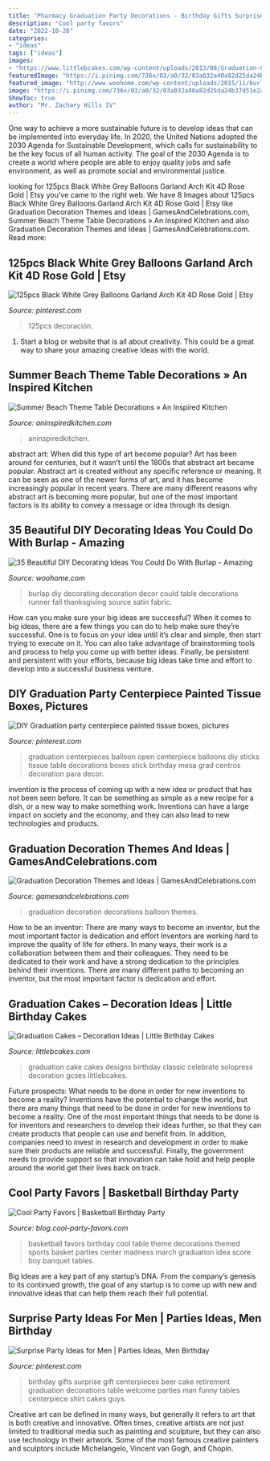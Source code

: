 ```yaml
---
title: "Pharmacy Graduation Party Decorations - Birthday Gifts Surprise Gift Centerpieces Beer Cake Retirement Graduation Decorations Table Welcome Parties Man Funny Tables Centerpiece Shirt Cakes Guys"
description: "Cool party favors"
date: "2022-10-26"
categories:
- "ideas"
tags: ["ideas"]
images:
- "https://www.littlebcakes.com/wp-content/uploads/2013/08/Graduation-Cake-Pics.jpg"
featuredImage: "https://i.pinimg.com/736x/03/a0/32/03a032a40a82d25da24b37d51e2a6355--gifts-for-men-birthday-gift-for-men.jpg"
featured_image: "http://www.woohome.com/wp-content/uploads/2015/11/burlap-decoration-6.jpg"
image: "https://i.pinimg.com/736x/03/a0/32/03a032a40a82d25da24b37d51e2a6355--gifts-for-men-birthday-gift-for-men.jpg"
ShowToc: true
author: "Mr. Zachary Hills IV"
---
```



One way to achieve a more sustainable future is to develop ideas that can be implemented into everyday life. In 2020, the United Nations adopted the 2030 Agenda for Sustainable Development, which calls for sustainability to be the key focus of all human activity. The goal of the 2030 Agenda is to create a world where people are able to enjoy quality jobs and safe environment, as well as promote social and environmental justice.

	

		
looking for 125pcs Black White Grey Balloons Garland Arch Kit 4D Rose Gold | Etsy you've came to the right web. We have 8 Images about 125pcs Black White Grey Balloons Garland Arch Kit 4D Rose Gold | Etsy like Graduation Decoration Themes and Ideas | GamesAndCelebrations.com, Summer Beach Theme Table Decorations » An Inspired Kitchen and also Graduation Decoration Themes and Ideas | GamesAndCelebrations.com. Read more:
		
    
## 125pcs Black White Grey Balloons Garland Arch Kit 4D Rose Gold | Etsy

<img loading=lazy src="https://i.pinimg.com/736x/88/94/9f/88949fe570b9d8c11c242bb399a24e8d.jpg" onerror="this.onerror=null;this.src='https://tse4.mm.bing.net/th?id=OIP.JV2BcJqvWng-a318mrUIUwHaGi&amp;pid=15.1';" alt="125pcs Black White Grey Balloons Garland Arch Kit 4D Rose Gold | Etsy">

_Source: pinterest.com_

>125pcs decoración. 

	

1. Start a blog or website that is all about creativity. This could be a great way to share your amazing creative ideas with the world.

    
## Summer Beach Theme Table Decorations » An Inspired Kitchen

<img loading=lazy src="https://www.aninspiredkitchen.com/wp-content/uploads/2013/07/family-reunion-2013-0221-e1374466838447.jpg" onerror="this.onerror=null;this.src='https://tse4.mm.bing.net/th?id=OIP.XR2WR40B6b-tGRVRFZ-d8gHaJ4&amp;pid=15.1';" alt="Summer Beach Theme Table Decorations » An Inspired Kitchen">

_Source: aninspiredkitchen.com_

>aninspiredkitchen. 

	

abstract art: When did this type of art become popular?
Art has been around for centuries, but it wasn’t until the 1800s that abstract art became popular. Abstract art is created without any specific reference or meaning. It can be seen as one of the newer forms of art, and it has become increasingly popular in recent years. There are many different reasons why abstract art is becoming more popular, but one of the most important factors is its ability to convey a message or idea through its design.

    
## 35 Beautiful DIY Decorating Ideas You Could Do With Burlap - Amazing

<img loading=lazy src="http://www.woohome.com/wp-content/uploads/2015/11/burlap-decoration-6.jpg" onerror="this.onerror=null;this.src='https://tse2.mm.bing.net/th?id=OIP.o8rtE_vevnBrHPooU7B08QHaPD&amp;pid=15.1';" alt="35 Beautiful DIY Decorating Ideas You Could Do With Burlap - Amazing">

_Source: woohome.com_

>burlap diy decorating decoration decor could table decorations runner fall thanksgiving source satin fabric. 

	

How can you make sure your big ideas are successful?
When it comes to big ideas, there are a few things you can do to help make sure they’re successful. One is to focus on your idea until it’s clear and simple, then start trying to execute on it. You can also take advantage of brainstorming tools and process to help you come up with better ideas. Finally, be persistent and persistent with your efforts, because big ideas take time and effort to develop into a successful business venture.

    
## DIY Graduation Party Centerpiece Painted Tissue Boxes, Pictures

<img loading=lazy src="https://i.pinimg.com/736x/16/5e/fa/165efa55c387df4108f76e9e446514af--graduation-party-centerpieces-graduation-balloons.jpg" onerror="this.onerror=null;this.src='https://tse3.mm.bing.net/th?id=OIP.tlyRCN22OQtMlwNCb8PNeAHaJ4&amp;pid=15.1';" alt="DIY Graduation party centerpiece painted tissue boxes, pictures">

_Source: pinterest.com_

>graduation centerpieces balloon open centerpiece balloons diy sticks tissue table decorations boxes stick birthday mesa grad centros decoration para decor. 

	

invention is the process of coming up with a new idea or product that has not been seen before. It can be something as simple as a new recipe for a dish, or a new way to make something work. Inventions can have a large impact on society and the economy, and they can also lead to new technologies and products.

    
## Graduation Decoration Themes And Ideas | GamesAndCelebrations.com

<img loading=lazy src="http://www.gamesandcelebrations.com/wp-content/uploads/2017/03/Graduation-Balloon-Decorations.jpg" onerror="this.onerror=null;this.src='https://tse1.mm.bing.net/th?id=OIP.nqptYx7Ei2H_Dl_zASBrBwHaOR&amp;pid=15.1';" alt="Graduation Decoration Themes and Ideas | GamesAndCelebrations.com">

_Source: gamesandcelebrations.com_

>graduation decoration decorations balloon themes. 

	

How to be an inventor: There are many ways to become an inventor, but the most important factor is dedication and effort
Inventors are working hard to improve the quality of life for others. In many ways, their work is a collaboration between them and their colleagues. They need to be dedicated to their work and have a strong dedication to the principles behind their inventions. There are many different paths to becoming an inventor, but the most important factor is dedication and effort.

    
## Graduation Cakes – Decoration Ideas | Little Birthday Cakes

<img loading=lazy src="https://www.littlebcakes.com/wp-content/uploads/2013/08/Graduation-Cake-Pics.jpg" onerror="this.onerror=null;this.src='https://tse4.mm.bing.net/th?id=OIP.FzF5xyvvONHBAF88429-cgHaJ4&amp;pid=15.1';" alt="Graduation Cakes – Decoration Ideas | Little Birthday Cakes">

_Source: littlebcakes.com_

>graduation cake cakes designs birthday classic celebrate solopress decoration gcses littlebcakes. 

	

Future prospects: What needs to be done in order for new inventions to become a reality?
Inventions have the potential to change the world, but there are many things that need to be done in order for new inventions to become a reality. One of the most important things that needs to be done is for inventors and researchers to develop their ideas further, so that they can create products that people can use and benefit from. In addition, companies need to invest in research and development in order to make sure their products are reliable and successful. Finally, the government needs to provide support so that innovation can take hold and help people around the world get their lives back on track.

    
## Cool Party Favors | Basketball Birthday Party

<img loading=lazy src="http://blog.cool-party-favors.com/wp-content/uploads/2012/09/Basketball-Favors.jpg" onerror="this.onerror=null;this.src='https://tse2.mm.bing.net/th?id=OIP.NIR4dulhrUPbmHRRQaZX5wHaKQ&amp;pid=15.1';" alt="Cool Party Favors | Basketball Birthday Party">

_Source: blog.cool-party-favors.com_

>basketball favors birthday cool table theme decorations themed sports basket parties center madness march graduation idea score boy banquet tables. 

	

Big Ideas are a key part of any startup’s DNA. From the company’s genesis to its continued growth, the goal of any startup is to come up with new and innovative ideas that can help them reach their full potential.

    
## Surprise Party Ideas For Men | Parties Ideas, Men Birthday

<img loading=lazy src="https://i.pinimg.com/736x/03/a0/32/03a032a40a82d25da24b37d51e2a6355--gifts-for-men-birthday-gift-for-men.jpg" onerror="this.onerror=null;this.src='https://tse4.mm.bing.net/th?id=OIP._jC-fdFxw0gZAYUj0DN1PAHaJ6&amp;pid=15.1';" alt="Surprise Party Ideas for Men | Parties Ideas, Men Birthday">

_Source: pinterest.com_

>birthday gifts surprise gift centerpieces beer cake retirement graduation decorations table welcome parties man funny tables centerpiece shirt cakes guys. 

	

Creative art can be defined in many ways, but generally it refers to art that is both creative and innovative. Often times, creative artists are not just limited to traditional media such as painting and sculpture, but they can also use technology in their artwork. Some of the most famous creative painters and sculptors include Michelangelo, Vincent van Gogh, and Chopin.

